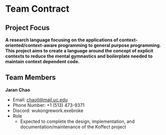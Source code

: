 # Team Contract

## Project Focus

**A research language focusing on the applications of context-oriented/context-aware programming to general purpose programming. This project aims to create a language around the concept of explicit contexts to reduce the mental gymnastics and boilerplate needed to maintain context dependent code.**

## Team Members

**Jaran Chao**

- Email: [chaojl@mail.uc.edu](mailto:chaojl@mail.uc.edu)
- Phone Number: +1 (513) 473-9371
- Discord: wukongrework.exebroke
- Role
    - Expected to complete the design, implementation, and documentation/maintenance of the Koffect project